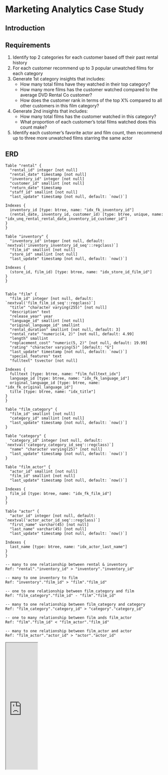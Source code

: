 # Marketing Analytics Case Study
## Introduction

## Requirements

 1. Identify top 2 categories for each customer based off their past
    rental history
 2.  For each customer recommend up to 3 popular unwatched films for each category
 3.  Generate 1st category insights that includes:
	    - How many total films have they watched in their top category?
	    - How many more films has the customer watched compared to the average DVD Rental Co customer?
	    - How does the customer rank in terms of the top X% compared to all other customers in this film category?
4.  Generate 2nd insights that includes:
	-   How many total films has the customer watched in this category?
    -   What proportion of each customer’s total films watched does this count make?
5.  Identify each customer’s favorite actor and film count, then recommend up to three more unwatched films starring the same actor

## ERD

    Table "rental" {
      "rental_id" integer [not null]
      "rental_date" timestamp [not null]
      "inventory_id" integer [not null]
      "customer_id" smallint [not null]
      "return_date" timestamp
      "staff_id" smallint [not null]
      "last_update" timestamp [not null, default: `now()`]
    
    Indexes {
      inventory_id [type: btree, name: "idx_fk_inventory_id"]
      (rental_date, inventory_id, customer_id) [type: btree, unique, name: "idx_unq_rental_rental_date_inventory_id_customer_id"]
    }
    }
    
    Table "inventory" {
      "inventory_id" integer [not null, default: `nextval('inventory_inventory_id_seq'::regclass)`]
      "film_id" smallint [not null]
      "store_id" smallint [not null]
      "last_update" timestamp [not null, default: `now()`]
    
    Indexes {
      (store_id, film_id) [type: btree, name: "idx_store_id_film_id"]
    }
    }
    
    
    Table "film" {
      "film_id" integer [not null, default: `nextval('film_film_id_seq'::regclass)`]
      "title" "character varying(255)" [not null]
      "description" text
      "release_year" year
      "language_id" smallint [not null]
      "original_language_id" smallint
      "rental_duration" smallint [not null, default: 3]
      "rental_rate" "numeric(4, 2)" [not null, default: 4.99]
      "length" smallint
      "replacement_cost" "numeric(5, 2)" [not null, default: 19.99]
      "rating" "character varying(5)" [default: "G"]
      "last_update" timestamp [not null, default: `now()`]
      "special_features" text
      "fulltext" tsvector [not null]
    
    Indexes {
      fulltext [type: btree, name: "film_fulltext_idx"]
      language_id [type: btree, name: "idx_fk_language_id"]
      original_language_id [type: btree, name: "idx_fk_original_language_id"]
      title [type: btree, name: "idx_title"]
    }
    }
    
    Table "film_category" {
      "film_id" smallint [not null]
      "category_id" smallint [not null]
      "last_update" timestamp [not null, default: `now()`]
    }
    
    Table "category" {
      "category_id" integer [not null, default: `nextval('category_category_id_seq'::regclass)`]
      "name" "character varying(25)" [not null]
      "last_update" timestamp [not null, default: `now()`]
    }
    
    Table "film_actor" {
      "actor_id" smallint [not null]
      "film_id" smallint [not null]
      "last_update" timestamp [not null, default: `now()`]
    
    Indexes {
      film_id [type: btree, name: "idx_fk_film_id"]
    }
    }
    
    Table "actor" {
      "actor_id" integer [not null, default: `nextval('actor_actor_id_seq'::regclass)`]
      "first_name" varchar(45) [not null]
      "last_name" varchar(45) [not null]
      "last_update" timestamp [not null, default: `now()`]
    
    Indexes {
      last_name [type: btree, name: "idx_actor_last_name"]
    }
    }
    
    -- many to one relationship between rental & inventory
    Ref: "rental"."inventory_id" > "inventory"."inventory_id"
    
    -- many to one inventory to film
    Ref: "inventory"."film_id" > "film"."film_id"
    
    -- one to one relationship between film_category and film 
    Ref: "film_category"."film_id" - "film"."film_id"
    
    -- many to one relationship between film_category and category
    Ref: "film_category"."category_id" > "category"."category_id"
    
    -- one to many relationship between film ands film_actor
    Ref: "film"."film_id" < "film_actor"."film_id"
    
    -- many to one relationship between film_actor and actor
    Ref: "film_actor"."actor_id" > "actor"."actor_id"
  
<iframe height="400" width="100" src='https://dbdiagram.io/d/629e608a54ce2635276e3416'> </iframe>
